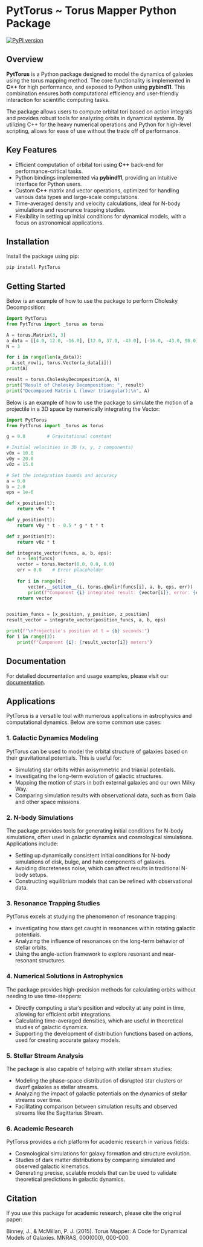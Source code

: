 # PytTorus ~ Torus Mapper Python Package

[![PyPI version](https://badge.fury.io/py/torus-mapper.svg)](https://badge.fury.io/py/torus-mapper)

## Overview

**PytTorus** is a Python package designed to model the dynamics of galaxies using the torus mapping method. The core functionality is implemented in **C++** for high performance, and exposed to Python using **pybind11**. This combination ensures both computational efficiency and user-friendly interaction for scientific computing tasks.

The package allows users to compute orbital tori based on action integrals and provides robust tools for analyzing orbits in dynamical systems. By utilizing C++ for the heavy numerical operations and Python for high-level scripting, allows for ease of use without the trade off of performance. 

## Key Features

- Efficient computation of orbital tori using **C++** back-end for performance-critical tasks.
- Python bindings implemented via **pybind11**, providing an intuitive interface for Python users.
- Custom **C++** matrix and vector operations, optimized for handling various data types and large-scale computations.
- Time-averaged density and velocity calculations, ideal for N-body simulations and resonance trapping studies.
- Flexibility in setting up initial conditions for dynamical models, with a focus on astronomical applications.

## Installation

Install the package using pip:

```bash
pip install PytTorus
```
## Getting Started

Below is an example of how to use the package to perform Cholesky Decomposition:

```python
import PytTorus
from PytTorus import _torus as torus

A = torus.Matrix(3, 3)
a_data = [[4.0, 12.0, -16.0], [12.0, 37.0, -43.0], [-16.0, -43.0, 98.0]]
N = 3

for i in range(len(a_data)):
  A.set_row(i, torus.Vector(a_data[i]))
print(A)

result = torus.CholeskyDecomposition(A, N)
print("Result of Cholesky Decomposition: ", result)
print("Decomposed Matrix L (lower triangular):\n", A)
```
Below is an example of how to use the package to simulate the motion of a projectile in a 3D space by numerically integrating the Vector:

```python
import PytTorus
from PytTorus import _torus as torus

g = 9.8        # Gravitational constant

# Initial velocities in 3D (x, y, z components)
v0x = 10.0
v0y = 20.0
v0z = 15.0

# Set the integration bounds and accuracy
a = 0.0
b = 2.0
eps = 1e-6

def x_position(t):
	return v0x * t

def y_position(t):
	return v0y * t - 0.5 * g * t * t

def z_position(t):
	return v0z * t

def integrate_vector(funcs, a, b, eps):
	n = len(funcs)
	vector = torus.Vector(0.0, 0.0, 0.0)
	err = 0.0    # Error placeholder
	
	for i in range(n):
		vector.__setitem__(i, torus.qbulir(funcs[i], a, b, eps, err))
		print(f"Component {i} integrated result: {vector[i]}, error: {err}")
	return vector


position_funcs = [x_position, y_position, z_position]
result_vector = integrate_vector(position_funcs, a, b, eps)

print(f"\nProjectile's position at t = {b} seconds:")
for i in range(3):
    print(f"Component {i}: {result_vector[i]} meters")

```

## Documentation

For detailed documentation and usage examples, please visit our [documentation](https://pypi.org/project/PytTorus/0.0.2/).

## Applications

PytTorus is a versatile tool with numerous applications in astrophysics and computational dynamics. Below are some common use cases:

### 1. Galactic Dynamics Modeling
PytTorus can be used to model the orbital structure of galaxies based on their gravitational potentials. This is useful for:
- Simulating star orbits within axisymmetric and triaxial potentials.
- Investigating the long-term evolution of galactic structures.
- Mapping the motion of stars in both external galaxies and our own Milky Way.
- Comparing simulation results with observational data, such as from Gaia and other space missions.

### 2. N-body Simulations
The package provides tools for generating initial conditions for N-body simulations, often used in galactic dynamics and cosmological simulations. Applications include:
- Setting up dynamically consistent initial conditions for N-body simulations of disk, bulge, and halo components of galaxies.
- Avoiding discreteness noise, which can affect results in traditional N-body setups.
- Constructing equilibrium models that can be refined with observational data.

### 3. Resonance Trapping Studies
PytTorus excels at studying the phenomenon of resonance trapping:
- Investigating how stars get caught in resonances within rotating galactic potentials.
- Analyzing the influence of resonances on the long-term behavior of stellar orbits.
- Using the angle-action framework to explore resonant and near-resonant structures.

### 4. Numerical Solutions in Astrophysics
The package provides high-precision methods for calculating orbits without needing to use time-steppers:
- Directly computing a star’s position and velocity at any point in time, allowing for efficient orbit integrations.
- Calculating time-averaged densities, which are useful in theoretical studies of galactic dynamics.
- Supporting the development of distribution functions based on actions, used for creating accurate galaxy models.

### 5. Stellar Stream Analysis
The package is also capable of helping with stellar stream studies:
- Modeling the phase-space distribution of disrupted star clusters or dwarf galaxies as stellar streams.
- Analyzing the impact of galactic potentials on the dynamics of stellar streams over time.
- Facilitating comparison between simulation results and observed streams like the Sagittarius Stream.

### 6. Academic Research
PytTorus provides a rich platform for academic research in various fields:
- Cosmological simulations for galaxy formation and structure evolution.
- Studies of dark matter distributions by comparing simulated and observed galactic kinematics.
- Generating precise, scalable models that can be used to validate theoretical predictions in galactic dynamics.


## Citation

If you use this package for academic research, please cite the original paper:

Binney, J., & McMillan, P. J. (2015). Torus Mapper: A Code for Dynamical Models of Galaxies. MNRAS, 000(000), 000-000
